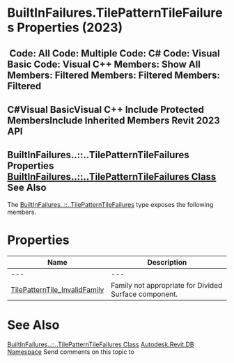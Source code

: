# BuiltInFailures.TilePatternTileFailures Properties (2023)

﻿
 Code: All Code: Multiple Code: C# Code: Visual Basic Code: Visual C++  Members: Show All Members: Filtered Members: Filtered Members: Filtered   
---  
C#Visual BasicVisual C++
Include Protected MembersInclude Inherited Members
Revit 2023 API  
---  
BuiltInFailures..::..TilePatternTileFailures Properties  
[BuiltInFailures..::..TilePatternTileFailures Class](cd65a341-6fc8-965c-9d2a-1fd7d8512733.md "BuiltInFailures.TilePatternTileFailures Class") See Also  
---  
The [BuiltInFailures..::..TilePatternTileFailures](cd65a341-6fc8-965c-9d2a-1fd7d8512733.md "BuiltInFailures.TilePatternTileFailures Class") type exposes the following members.
# Properties
| Name | Description |
| --- | --- |
| --- | --- | --- |
| [TilePatternTile_InvalidFamily](205447de-f325-7456-41cc-b0f01ed9aa2b.md "TilePatternTile_InvalidFamily Property") | Family not appropriate for Divided Surface component. |

# See Also
[BuiltInFailures..::..TilePatternTileFailures Class](cd65a341-6fc8-965c-9d2a-1fd7d8512733.md "BuiltInFailures.TilePatternTileFailures Class")
[Autodesk.Revit.DB Namespace](87546ba7-461b-c646-cbb1-2cb8f5bff8b2.md "Autodesk.Revit.DB Namespace")
Send comments on this topic to 